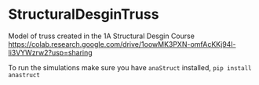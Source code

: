# StructuralDesginTruss
Model of truss created in the 1A Structural Desgin Course
https://colab.research.google.com/drive/1oowMK3PXN-omfAcKKj94l-li3VYWzrw2?usp=sharing

To run the simulations make sure you have `anaStruct` installed,
	```
		pip install anastruct
	```

